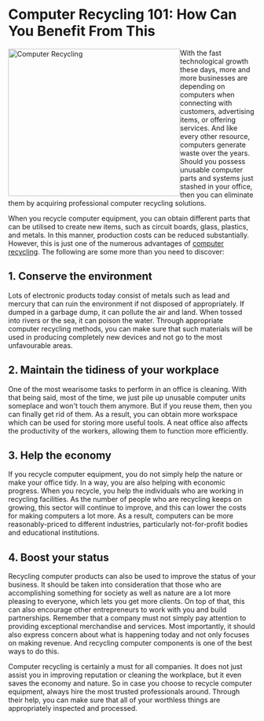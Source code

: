 # Computer Recycling 101: How Can You Benefit From This

<img src="https://66.media.tumblr.com/35580edcee89f5655b76c56be6b9f233/tumblr_inline_phrn8695sy1wri1vj_500.png" alt="Computer Recycling" style="float:left;width:350px;height:300px;">

With the fast technological growth these days, more and more businesses are depending on computers when connecting with customers, advertising items, or offering services. And like every other resource, computers generate waste over the years. Should you possess unusable computer parts and systems just stashed in your office, then you can eliminate them by acquiring professional computer recycling solutions.

When you recycle computer equipment, you can obtain different parts that can be utilised to create new items, such as circuit boards, glass, plastics, and metals. In this manner, production costs can be reduced substantially. However, this is just one of the numerous advantages of <U><A HREF="http://berkshire-computer-recycling.co.uk/computer-recycling/">computer recycling</A></U>. The following are some more than you need to discover:

## 1. Conserve the environment
Lots of electronic products today consist of metals such as lead and mercury that can ruin the environment if not disposed of appropriately. If dumped in a garbage dump, it can pollute the air and land. When tossed into rivers or the sea, it can poison the water. Through appropriate computer recycling methods, you can make sure that such materials will be used in producing completely new devices and not go to the most unfavourable areas.

## 2. Maintain the tidiness of your workplace
One of the most wearisome tasks to perform in an office is cleaning. With that being said, most of the time, we just pile up unusable computer units someplace and won't touch them anymore. But if you reuse them, then you can finally get rid of them. As a result, you can obtain more workspace which can be used for storing more useful tools. A neat office also affects the productivity of the workers, allowing them to function more efficiently.

## 3. Help the economy
If you recycle computer equipment, you do not simply help the nature or make your office tidy. In a way, you are also helping with economic progress. When you recycle, you help the individuals who are working in recycling facilities. As the number of people who are recycling keeps on growing, this sector will continue to improve, and this can lower the costs for making computers a lot more. As a result, computers can be more reasonably-priced to different industries, particularly not-for-profit bodies and educational institutions.

## 4. Boost your status
Recycling computer products can also be used to improve the status of your business. It should be taken into consideration that those who are accomplishing something for society as well as nature are a lot more pleasing to everyone, which lets you get more clients. On top of that, this can also encourage other entrepreneurs to work with you and build partnerships. Remember that a company must not simply pay attention to providing exceptional merchandise and services. Most importantly, it should also express concern about what is happening today and not only focuses on making revenue. And recycling computer components is one of the best ways to do this.

Computer recycling is certainly a must for all companies. It does not just assist you in improving reputation or cleaning the workplace, but it even saves the economy and nature. So in case you choose to recycle computer equipment, always hire the most trusted professionals around. Through their help, you can make sure that all of your worthless things are appropriately inspected and processed.
